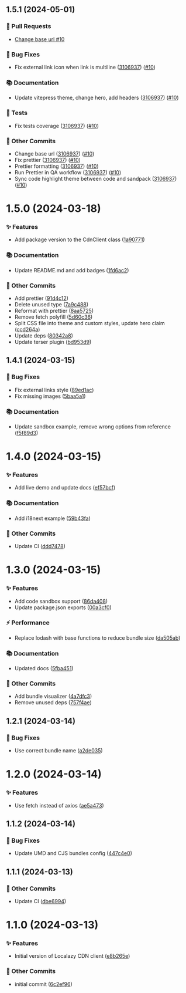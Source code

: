 ## 1.5.1 (2024-05-01)

### 🔀 Pull Requests

- [Change base url #10](https://github.com/localazy/cdn-client/pull/10)

### 🐛 Bug Fixes

- Fix external link icon when link is multiline ([3106937](https://github.com/localazy/cdn-client/commit/3106937)) ([#10](https://github.com/localazy/cdn-client/pull/10))

### 📚 Documentation

- Update vitepress theme, change hero, add headers ([3106937](https://github.com/localazy/cdn-client/commit/3106937)) ([#10](https://github.com/localazy/cdn-client/pull/10))

### 🧪 Tests

- Fix tests coverage ([3106937](https://github.com/localazy/cdn-client/commit/3106937)) ([#10](https://github.com/localazy/cdn-client/pull/10))

### 🧰 Other Commits

- Change base url ([3106937](https://github.com/localazy/cdn-client/commit/3106937)) ([#10](https://github.com/localazy/cdn-client/pull/10))
- Fix prettier ([3106937](https://github.com/localazy/cdn-client/commit/3106937)) ([#10](https://github.com/localazy/cdn-client/pull/10))
- Prettier formatting ([3106937](https://github.com/localazy/cdn-client/commit/3106937)) ([#10](https://github.com/localazy/cdn-client/pull/10))
- Run Prettier in QA workflow ([3106937](https://github.com/localazy/cdn-client/commit/3106937)) ([#10](https://github.com/localazy/cdn-client/pull/10))
- Sync code highlight theme between code and sandpack ([3106937](https://github.com/localazy/cdn-client/commit/3106937)) ([#10](https://github.com/localazy/cdn-client/pull/10))

# 1.5.0 (2024-03-18)

### ✨ Features

- Add package version to the CdnClient class ([1a90771](https://github.com/localazy/cdn-client/commit/1a90771))

### 📚 Documentation

- Update README.md and add badges ([1fd6ac2](https://github.com/localazy/cdn-client/commit/1fd6ac2))

### 🧰 Other Commits

- Add prettier ([91d4c12](https://github.com/localazy/cdn-client/commit/91d4c12))
- Delete unused type ([7a9c488](https://github.com/localazy/cdn-client/commit/7a9c488))
- Reformat with prettier ([8aa5725](https://github.com/localazy/cdn-client/commit/8aa5725))
- Remove fetch polyfill ([5d60c36](https://github.com/localazy/cdn-client/commit/5d60c36))
- Split CSS file into theme and custom styles, update hero claim ([ccd264a](https://github.com/localazy/cdn-client/commit/ccd264a))
- Update deps ([80342a8](https://github.com/localazy/cdn-client/commit/80342a8))
- Update terser plugin ([bd953d9](https://github.com/localazy/cdn-client/commit/bd953d9))

## 1.4.1 (2024-03-15)

### 🐛 Bug Fixes

- Fix external links style ([89ed1ac](https://github.com/localazy/cdn-client/commit/89ed1ac))
- Fix missing images ([5baa5a1](https://github.com/localazy/cdn-client/commit/5baa5a1))

### 📚 Documentation

- Update sandbox example, remove wrong options from reference ([f5f89d3](https://github.com/localazy/cdn-client/commit/f5f89d3))

# 1.4.0 (2024-03-15)

### ✨ Features

- Add live demo and update docs ([ef57bcf](https://github.com/localazy/cdn-client/commit/ef57bcf))

### 📚 Documentation

- Add i18next example ([59b43fa](https://github.com/localazy/cdn-client/commit/59b43fa))

### 🧰 Other Commits

- Update CI ([ddd7478](https://github.com/localazy/cdn-client/commit/ddd7478))

# 1.3.0 (2024-03-15)

### ✨ Features

- Add code sandbox support ([86da408](https://github.com/localazy/cdn-client/commit/86da408))
- Update package.json exports ([00a3cf0](https://github.com/localazy/cdn-client/commit/00a3cf0))

### ⚡️ Performance

- Replace lodash with base functions to reduce bundle size ([da505ab](https://github.com/localazy/cdn-client/commit/da505ab))

### 📚 Documentation

- Updated docs ([5fba451](https://github.com/localazy/cdn-client/commit/5fba451))

### 🧰 Other Commits

- Add bundle visualizer ([4a7dfc3](https://github.com/localazy/cdn-client/commit/4a7dfc3))
- Remove unused deps ([757f4ae](https://github.com/localazy/cdn-client/commit/757f4ae))

## 1.2.1 (2024-03-14)

### 🐛 Bug Fixes

- Use correct bundle name ([a2de035](https://github.com/localazy/cdn-client/commit/a2de035))

# 1.2.0 (2024-03-14)

### ✨ Features

- Use fetch instead of axios ([ae5a473](https://github.com/localazy/cdn-client/commit/ae5a473))

## 1.1.2 (2024-03-14)

### 🐛 Bug Fixes

- Update UMD and CJS bundles config ([447c4e0](https://github.com/localazy/cdn-client/commit/447c4e0))

## 1.1.1 (2024-03-13)

### 🧰 Other Commits

- Update CI ([dbe6994](https://github.com/localazy/cdn-client/commit/dbe6994))

# 1.1.0 (2024-03-13)

### ✨ Features

- Initial version of Localazy CDN client ([e8b265e](https://github.com/localazy/cdn-client/commit/e8b265e))

### 🧰 Other Commits

- initial commit ([6c2ef96](https://github.com/localazy/cdn-client/commit/6c2ef96))
